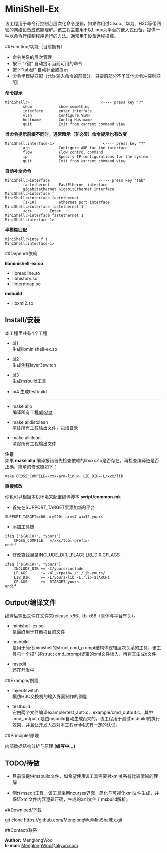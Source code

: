 # MiniShell-Ex

该工程用于命令行控制台层次化命令逻辑，如果你用过Cisco、华为、H3C等带网管的网络设备应该能理解。该工程主要用于以Linux为平台的嵌入式设备，提供一种以命令行控制程序运行的方法。通常用于设备远程操控。



##Function/功能（目前拥有）

* 命令关系的层次管理
* 按下 "?键" 自动提示当前可用的命令
* 按下"tab键" 自动补全或提示
* 命令半模糊匹配（允许输入命令的前部分，只要前部分不予其他命令冲突则匹配）

**命令提示**

```
MiniShell:>                                <---- press key "?"
        show            show something
        interface       enter interface
        vlan            Configure VLAN
        hostname        Config Hostname
        quit            Exit from current command view

```

**当命令提示前缀不同时，通常暗示（非必须）命令提示也有改变**

```
MiniShell:interface-1>                      <---- press key "?"
        arp             Configure ARP for the interface 
        flow            Flow control command
        ip              Specify IP configurations for the system
        quit            Exit from current command view
```

**自动补全命令**

```
MiniShell:>interface                      <---- press key "tab"      
        fastethernet    FastEthernet interface
        gigabitethernet GigabitEthernet interface
MiniShell:>interface f
MiniShell:>interface fastethernet 
        [1-10]          ethernet port interface
MiniShell:>interface fastethernet 1
        <cr>        Enter 
MiniShell:>interface fastethernet 1
MiniShell:interface-1>
```

**半模糊匹配**

```
MiniShell:>inte f 1
MiniShell:interface-1>
```

##Depend/依赖

**libminishell-ex.so**  

* libreadline.so 
* libhistory.so
* libtermcap.so

**msbuild** 

* libxml2.so




## Install/安装
本工程里共有4个工程  

* pi1  
生成libminishell-ex.so

* pi2  
生成例程layer3switch

* pi3  
生成msbuild工具

* pi4
生成testbuild

---
* make allp  
编译所有工程[allp.txt](./doc/allp.txt)

* make alldistclean  
清除所有工程输出文件，包括目录

* make allclean   
清除所有工程输出文件

**注意**  
如果 **make allp** 编译报错首先检查依赖的libxxx.so是否存在，再检查编译链是否正确，简单的修改链如下：

```
make CROSS_COMPILE=/xxx/arm-linux- LIB_DIR=-L/xxx/lib  
```

**直接修改**

你也可以根据本机环境来配置编译脚本 **script/common.mk**

* 首先在SUPPORT_TARGET里添加新的平台

```
SUPPORT_TARGET=x86 arm920t armv7 win32 yours
```

* 添加工具链

```
ifeq ("$(ARCH)", "yours")
	CROSS_COMPILE	=/xxx/tool-prefix-
endif
```

* 修改查找目录INCLUDE_DIR,LFLAGS,LIB_DIR,CFLAGS

```
ifeq ("$(ARCH)", "yours")
	INCLUDE_DIR	+= -I/yours/include
	LFLAGS		+= -Wl,-rpath=./:./lib-yours/
	LIB_DIR 	+= -L/yours/lib -L./lib-$(ARCH)
	CFLAGS		+= -DTARGET_yours
endif
```



## Output/编译文件

编译后输出文件在文件夹release-x86、lib-x86（具体与平台有关）。  

* minishell-ex.so  
是最终用于其他项目的文件  

* msbuild  
是用于简化minishell的struct cmd_prompt结构体逻辑层次关系的工具，该工具将一个描* 述struct cmd_prompt逻辑的xml文件读入，再将其生成c文件

* msedit   
还在开发中



##Example/例程

* layer3switch  
模仿H3C交换机的输入界面制作的例程

* testbuild  
它由两个文件编译example/test_auto.c、example/cmd_output.c，其中cmd_output.c是由msbuild自动生成而来的，该工程用于测试msbuild的执行效果，并且让开发人员对本工程xml格式有一定的认识。

##Principle/原理

内部数据结构分析与原理 **(编写中...)**

## TODO/待做

* 目前仅提供msbuild文件，如希望使用该工具需要对xml关系有比较清晰的理解

* 制作msedit工具，该工具采用ncurses界面，简化与可视化xml文件生成，并保证xml文件内容逻辑正确，生成的xml文件工msbuild解析。

##Download/下载

git clone https://github.com/MenglongWu/MiniShellEx.git

##Contact/联系

**Author:** MenglongWoo  
**E-mail:** MenglongWoo@aliyun.com



